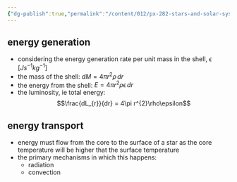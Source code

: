 ```yaml
---
{"dg-publish":true,"permalink":"/content/012/px-282-stars-and-solar-system/term-1-stars/d-stellar-structure-and-interiors/px-282-d2-energy-generation-and-transport/","noteIcon":"1","created":"2025-08-27T13:14:15.630+01:00","updated":"2025-01-05T10:37:39.000+00:00"}
---
```


## energy generation
- considering the energy generation rate per unit mass in the shell, $\epsilon\;[Js^{-1}kg^{-1}]$
- the mass of the shell: $dM = 4\pi r^{2}\rho\,dr$
- the energy from the shell: $E = 4\pi r^{2} \rho\epsilon\,dr$
- the luminosity, ie total energy:
$$\frac{dL_{r}}{dr} = 4\pi r^{2}\rho\epsilon$$
## energy transport
- energy must flow from the core to the surface of a star as the core temperature will be higher that the surface temperature
- the primary mechanisms in which this happens:
	- radiation
	- convection
